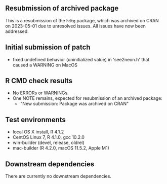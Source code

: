 ## Resubmission of archived package

This is a resubmission of the `hdtg` package, which was archived on CRAN on 2023-05-01 due to unresolved issues. 
All issues have now been addressed.

## Initial submission of patch
* fixed undefined behavior (uninitialized value) in 'see2neon.h' that
  caused a WARNING on MacOS

## R CMD check results
* No ERRORs or WARNINGs.
* One NOTE remains, expected for resubmission of an archived package:
  - "New submission: Package was archived on CRAN"
  
## Test environments
* local OS X install, R 4.1.2
* CentOS Linux 7, R 4.1.0, gcc 10.2.0
* win-builder (devel, release, oldrel)
* mac-builder (R 4.2.0, macOS 11.5.2, Apple M1)  
  
## Downstream dependencies
There are currently no downstream dependencies.
